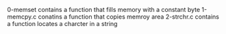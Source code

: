 0-memset contains a function that fills memory with a constant byte
1-memcpy.c conatins a function that copies memroy area
2-strchr.c contains a function locates a charcter in a string
